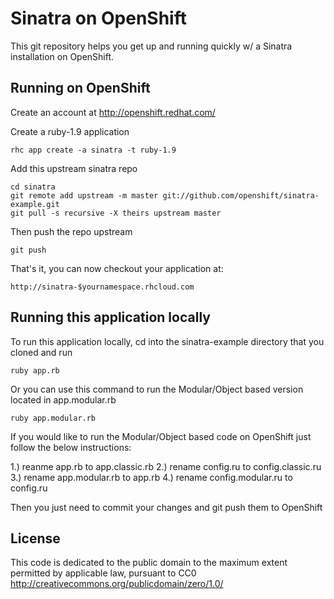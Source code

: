 
Sinatra on OpenShift
====================

This git repository helps you get up and running quickly w/ a Sinatra installation
on OpenShift.


Running on OpenShift
----------------------------

Create an account at http://openshift.redhat.com/

Create a ruby-1.9 application

    rhc app create -a sinatra -t ruby-1.9

Add this upstream sinatra repo

    cd sinatra
    git remote add upstream -m master git://github.com/openshift/sinatra-example.git
    git pull -s recursive -X theirs upstream master
    
Then push the repo upstream

    git push

That's it, you can now checkout your application at:

    http://sinatra-$yournamespace.rhcloud.com


Running this application locally
----------------------------------

To run this application locally, cd into the sinatra-example directory that you cloned and run

    ruby app.rb

Or you can use this command to run the Modular/Object based version located in app.modular.rb

    ruby app.modular.rb

If you would like to run the Modular/Object based code on OpenShift just follow the below instructions:

1.)  reanme app.rb to app.classic.rb
2.)  rename config.ru to config.classic.ru
3.)  rename app.modular.rb to app.rb
4.)  rename config.modular.ru to config.ru

Then you just need to commit your changes and git push them to OpenShift


License
-------

This code is dedicated to the public domain to the maximum extent
permitted by applicable law, pursuant to CC0
http://creativecommons.org/publicdomain/zero/1.0/
